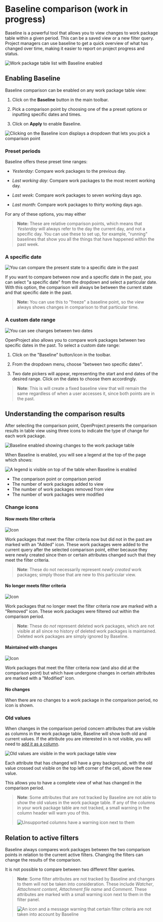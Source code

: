# Baseline comparison (work in progress)

Baseline is a powerful tool that allows you to view changes to work package table within a given period. This can be a saved view or a new filter query. Project managers can use baseline to get a quick overview of what has changed over time, making it easier to report on project progress and status.

![Work package table list with Baseline enabled](13-0_Baseline_overview.png)

## Enabling Baseline

Baseline comparison can be enabled on any work package table view:

1. Click on the **Baseline** button in the main toolbar.

2. Pick a comparison point by choosing one of the a preset options or inputting specific dates and times.

3. Click on **Apply** to enable Baseline.

![Clicking on the Baseline icon displays a dropdown that lets you pick a comparison point](13-0_Baseline_dropmodal.png)

### Preset periods

Baseline offers these preset time ranges:

- _Yesterday_: Compare work packages to the previous day.

- _Last working day_: Compare work packages to the most recent working day.

- _Last week_: Compare work packages to seven working days ago.

- _Last month_: Compare work packages to thirty working days ago.

For any of these options, you may either 

>**Note:** These are relative comparison points, which means that _Yesterday_ will always refer to the day the current day, and not a specific day. You can use these to set up, for example, "running" baselines that show you all the things that have happened within the past week.

### A specific date

![You can compare the present state to a specific date in the past](13-0_Baseline_specificDate.png)

If you want to compare between now and a specific date in the past, you can select "a specific date" from the dropdown and select a particular date. With this option, the comparison will always be between the current state and that specific date in the past.

>**Note:** You can use this to "freeze" a baseline point, so the view always shows changes in comparison to that particular time.

### A custom date range

![You can see changes between two dates](13-0_Baseline_dateRange.png)

OpenProject also allows you to compare work packages between two specific dates in the past. To select a custom date range:

1. Click on the "Baseline" button/icon in the toolbar.

2. From the dropdown menu, choose "between two specific dates".

3. Two date pickers will appear, representing the start and end dates of the desired range. Click on the dates to choose them accordingly.

>**Note**: This is will create a fixed baseline view that will remain the same regardless of when a user accesses it, since both points are in the past.

## Understanding the comparison results

After selecting the comparison point, OpenProject presents the comparison results in table view using three icons to indicate the type of change for each work package.

![Baseline enabled showing changes to the work package table](13-0_Baseline_table.png)

When Baseline is enabled, you will see a legend at the top of the page which shows:

![A legend is visible on top of the table when Baseline is enabled](13-0_Baseline_legend.png)

- The comparison point or comparison period
- The number of work packages added to view
- The number of work packages removed from view
- The number of work packages were modified


### Change icons

#### Now meets filter criteria

![Icon](13-0_Baseline_nowMeets.png)

Work packages that meet the filter criteria now but did not in the past are marked with an "Added" icon. These work packages were added to the current query after the selected comparison point, either because they were newly created since then or certain attributes changed such that they meet the filter criteria. 

> **Note**: These do not necessarily represent _newly created_ work packages; simply those that are new to this particular view.

#### No longer meets filter criteria

![Icon](13-0_Baseline_noLongerMeets.png)

Work packages that no longer meet the filter criteria now are marked with a "Removed" icon. These work packages were filtered out within the comparison period.

>**Note**: These do _not_ represent deleted work packages, which are not visible at all since no history of deleted work packages is maintained. Deleted work packages are simply ignored by Baseline.

#### Maintained with changes

![Icon](13-0_Baseline_maintainedChanges.png)

Work packages that meet the filter criteria now (and also did at the comparison point) but which have undergone changes in certain attributes are marked with a "Modified" icon.

#### No changes

When there are no changes to a work package in the comparison period, no icon is shown.

### Old values

When changes in the comparison period concern attributes that are visible as columns in the work package table, Baseline will show both old and current values. If the attribute you are interested in is not visible, you will need to [add it as a column](../work-package-table-configuration). 

![Old values are visible in the work package table view](13-0_Baseline_oldNewValues.png)

Each attribute that has changed will have a grey background, with the old value crossed out visible on the top left corner of the cell, above the new value.

This allows you to have a complete view of what has changed in the comparison period.

>**Note**: Some attributes that are not tracked by Baseline are not able to show the old values in the work package table. If any of the columns in your work package table are not tracked, a small warning in the column header will warn you of this.
>
> ![Unsupported columns have a warning icon next to them](13_0_Baseline_unsupportedColumn.png)


## Relation to active filters

Baseline always compares work packages between the two comparison points in relation to the current active filters. Changing the filters can change the results of the comparison.

It is not possible to compare between two different filter queries.

>**Note**: Some filter attributes are not tracked by Baseline and changes to them will not be taken into consideration. These include _Watcher_, _Attachment content_, _Attachment file name_ and _Comment_. These attributes are marked with a small warning icon next to them in the filter panel.
>
> ![An icon and a message warning that certain filter criteria are not taken into account by Baseline](13-0_Baseline_activeFilters.png)



